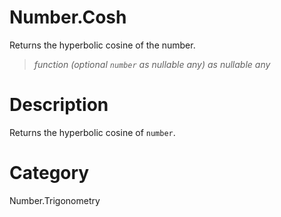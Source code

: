 # Number.Cosh
Returns the hyperbolic cosine of the number.
> _function (optional <code>number</code> as nullable any) as nullable any_

# Description 
Returns the hyperbolic cosine of <code>number</code>.
# Category 
Number.Trigonometry
